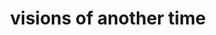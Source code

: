 ---
layout: playlist
title: visions of another time
section: College
embed: '<iframe class="playlist" src="about:blank" data-src="https://open.spotify.com/embed/playlist/0B1pbEY1ORc5SZgD4Yn27q" width="100%" height="380" frameborder="0" allowtransparency="true" allow="encrypted-media" loading="lazy" title="Visions of another time - Spotify playlist"></iframe>'
story: freshman summer
order: 4
---